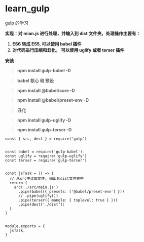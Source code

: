 # learn_gulp

gulp 的学习

**实现：对 mian.js 进行处理，并输入到 dist 文件夹，处理操作主要有：**

1. **ES6 转成 ES5, 可以使用 babel 插件**
2. **对代码进行压缩和丑化， 可以使用 uglify 或者 terser 插件**

**安装**

> **npm install gulp-babel -D**

> **babel 核心 和 预设**

> **npm install @babel/core -D**

> **npm install @babel/preset-env -D**

> **丑化**

> **npm install gulp-uglify -D**

> **npm install gulp-terser -D**

```
const { src, dest } = require('gulp')


const babel = require('gulp-babel')
const uglify = require('gulp-uglify')
const terser = require('gulp-terser')


const jsTask = () => {
  // 从src中读取文件, 输出到dist文件夹中
  return (
    src('./src/main.js')
      .pipe(babel({ presets: ['@babel/preset-env'] }))
      // .pipe(uglify())
      .pipe(terser({ mangle: { toplevel: true } }))
      .pipe(dest('./dist'))
  )
}


module.exports = {
  jsTask,
}
```
